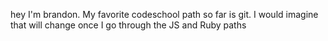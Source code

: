 hey I'm brandon. My favorite codeschool path so far is git. I would imagine that will change once I go through the JS and Ruby paths